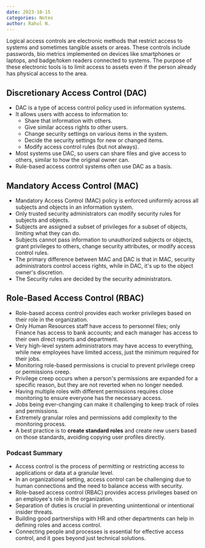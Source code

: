 ```yaml
---
date: 2023-10-15
categories: Notes
author: Rahul N.
---
```


Logical access controls are electronic methods that restrict access to systems and sometimes tangible assets or areas. These controls include passwords, bio metrics implemented on devices like smartphones or laptops, and badge/token readers connected to systems. The purpose of these electronic tools is to limit access to assets even if the person already has physical access to the area.

## Discretionary Access Control (DAC)

- DAC is a type of access control policy used in information systems.
- It allows users with access to information to:
    - Share that information with others.
    - Give similar access rights to other users.
    - Change security settings on various items in the system.
    - Decide the security settings for new or changed items.
    - Modify access control rules (but not always).
- Most systems use DAC, so users can share files and give access to others, similar to how the original owner can.
- Rule-based access control systems often use DAC as a basis.

## Mandatory Access Control (MAC)

- Mandatory Access Control (MAC) policy is enforced uniformly across all subjects and objects in an information system.
- Only trusted security administrators can modify security rules for subjects and objects.
- Subjects are assigned a subset of privileges for a subset of objects, limiting what they can do.
- Subjects cannot pass information to unauthorized subjects or objects, grant privileges to others, change security attributes, or modify access control rules.
- The primary difference between MAC and DAC is that in MAC, security administrators control access rights, while in DAC, it's up to the object owner's discretion.
- The Security rules are decided by the security administrators.

## Role-Based Access Control (RBAC)

- Role-based access control provides each worker privileges based on their role in the organization.
- Only Human Resources staff have access to personnel files; only Finance has access to bank accounts; and each manager has access to their own direct reports and department.
- Very high-level system administrators may have access to everything, while new employees have limited access, just the minimum required for their jobs.
- Monitoring role-based permissions is crucial to prevent privilege creep or permissions creep.
- Privilege creep occurs when a person's permissions are expanded for a specific reason, but they are not reverted when no longer needed.
- Having multiple roles with different permissions requires close monitoring to ensure everyone has the necessary access.
- Jobs being ever-changing can make it challenging to keep track of roles and permissions.
- Extremely granular roles and permissions add complexity to the monitoring process.
- A best practice is to **create standard roles** and create new users based on those standards, avoiding copying user profiles directly.

### Podcast Summary 

- Access control is the process of permitting or restricting access to applications or data at a granular level.
- In an organizational setting, access control can be challenging due to human connections and the need to balance access with security.
- Role-based access control (RBAC) provides access privileges based on an employee's role in the organization.
- Separation of duties is crucial in preventing unintentional or intentional insider threats.
- Building good partnerships with HR and other departments can help in defining roles and access control.
- Connecting people and processes is essential for effective access control, and it goes beyond just technical solutions.
